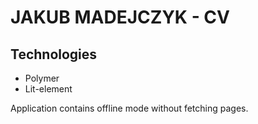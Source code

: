 # JAKUB MADEJCZYK - CV

## Technologies
* Polymer
* Lit-element 

Application contains offline mode without fetching pages.
